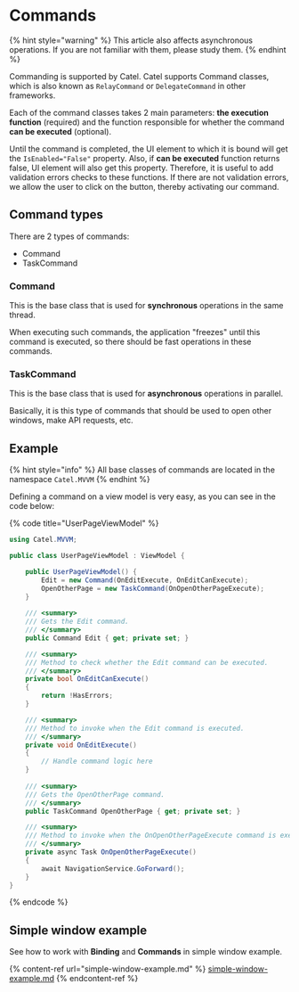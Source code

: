 # Commands

{% hint style="warning" %}
This article also affects asynchronous operations. If you are not familiar with them, please study them.
{% endhint %}

Commanding is supported by Catel. Catel supports Command classes, which is also known as `RelayCommand` or `DelegateCommand` in other frameworks.

Each of the command classes takes 2 main parameters: **the execution function** (required) and the function responsible for whether the command **can be executed** (optional).

Until the command is completed, the UI element to which it is bound will get the `IsEnabled="False"` property. Also, if **can be executed** function returns false, UI element will also get this property. Therefore, it is useful to add validation errors checks to these functions. If there are not validation errors, we allow the user to click on the button, thereby activating our command.

## Command types

There are 2 types of commands:

* Command
* TaskCommand

### Command

This is the base class that is used for **synchronous** operations in the same thread.

When executing such commands, the application "freezes" until this command is executed, so there should be fast operations in these commands.

### TaskCommand

This is the base class that is used for **asynchronous** operations in parallel.

Basically, it is this type of commands that should be used to open other windows, make API requests, etc.

## Example

{% hint style="info" %}
All base classes of commands are located in the namespace `Catel.MVVM`
{% endhint %}

Defining a command on a view model is very easy, as you can see in the code below:

{% code title="UserPageViewModel" %}
```csharp
using Catel.MVVM;

public class UserPageViewModel : ViewModel {

    public UserPageViewModel() {
        Edit = new Command(OnEditExecute, OnEditCanExecute);
        OpenOtherPage = new TaskCommand(OnOpenOtherPageExecute);
    }
    
    /// <summary>
    /// Gets the Edit command.
    /// </summary>
    public Command Edit { get; private set; }

    /// <summary>
    /// Method to check whether the Edit command can be executed.
    /// </summary>
    private bool OnEditCanExecute()
    {
        return !HasErrors;
    }

    /// <summary>
    /// Method to invoke when the Edit command is executed.
    /// </summary>
    private void OnEditExecute()
    {
        // Handle command logic here
    }
    
    /// <summary>
    /// Gets the OpenOtherPage command.
    /// </summary>
    public TaskCommand OpenOtherPage { get; private set; }

    /// <summary>
    /// Method to invoke when the OnOpenOtherPageExecute command is executed.
    /// </summary>
    private async Task OnOpenOtherPageExecute()
    {
        await NavigationService.GoForward();
    }
}


```
{% endcode %}

## Simple window example

See how to work with **Binding** and **Commands** in simple window example.

{% content-ref url="simple-window-example.md" %}
[simple-window-example.md](simple-window-example.md)
{% endcontent-ref %}

